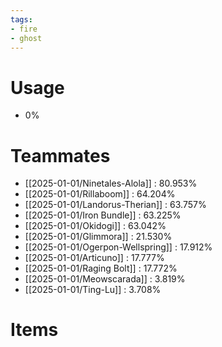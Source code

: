 ```yaml
---
tags:
- fire
- ghost
---
```

# Usage
- 0%
# Teammates
- [[2025-01-01/Ninetales-Alola]] : 80.953%
- [[2025-01-01/Rillaboom]] : 64.204%
- [[2025-01-01/Landorus-Therian]] : 63.757%
- [[2025-01-01/Iron Bundle]] : 63.225%
- [[2025-01-01/Okidogi]] : 63.042%
- [[2025-01-01/Glimmora]] : 21.530%
- [[2025-01-01/Ogerpon-Wellspring]] : 17.912%
- [[2025-01-01/Articuno]] : 17.777%
- [[2025-01-01/Raging Bolt]] : 17.772%
- [[2025-01-01/Meowscarada]] : 3.819%
- [[2025-01-01/Ting-Lu]] : 3.708%
# Items